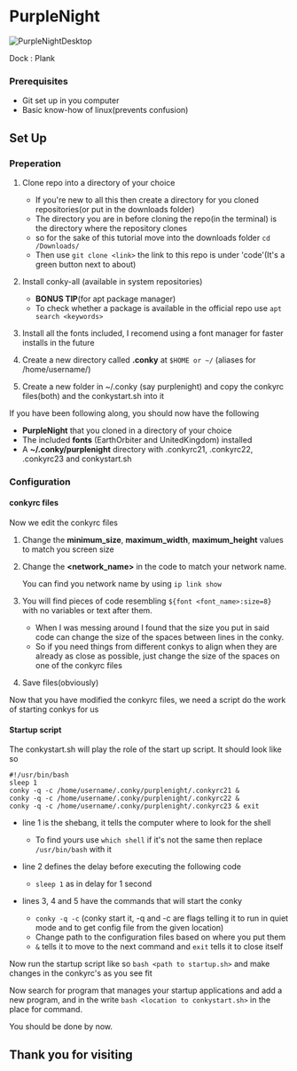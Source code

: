 # PurpleNight

![PurpleNightDesktop](https://user-images.githubusercontent.com/88662373/133921749-6410c698-f3fd-4d3e-b084-9250c7cedebb.png)

Dock : Plank

### **Prerequisites**

* Git set up in you computer
* Basic know-how of linux(prevents confusion)

## **Set Up**

### **Preperation**

1. Clone repo into a directory of your choice 
    * If you're new to all this then create a directory for you cloned repositories(or put in the downloads folder)
    * The directory you are in before cloning the repo(in the terminal) is the directory where the repository clones 
    * so for the sake of this tutorial move into the downloads folder `cd /Downloads/`
    * Then use `git clone <link>` the link to this repo is under 'code'(It's a green button next to about)

1. Install conky-all (available in system repositories)
   * **BONUS TIP**(for apt package manager)
   * To check whether a package is available in the official repo use `apt search <keywords>`

1. Install all the fonts included, I recomend using a font manager for faster installs in the future

1. Create a new directory called **.conky** at `$HOME or ~/` (aliases for /home/username/)

1. Create a new folder in ~/.conky (say purplenight) and copy the conkyrc files(both) and the conkystart.sh into it

If you have been following along, you should now have the following
* **PurpleNight** that you cloned in a directory of your choice
* The included **fonts** (EarthOrbiter and UnitedKingdom) installed 
* A **~/.conky/purplenight** directory with .conkyrc21, .conkyrc22, .conkyrc23 and conkystart.sh  

### **Configuration**

#### **conkyrc files**

Now we edit the conkyrc files
   1. Change the **minimum_size**, **maximum_width**, **maximum_height** values to match you screen size
   1. Change the **<network_name>** in the code to match your network name.
      
      You can find you network name by using `ip link show`
   
   1. You will find pieces of code resembling `${font <font_name>:size=8}` with no variables or text after them.
      - When I was messing around I found that the size you put in said code can change the size of the spaces between lines in the conky. 
      - So if you need things from different conkys to align when they are already as close as possible, just change the size of the spaces on one of the conkyrc files
   1. Save files(obviously)

Now that you have modified the conkyrc files, we need a script do the work of starting conkys for us
 
#### **Startup script**
  
The conkystart.sh will play the role of the start up script. It should look like so
  
```
#!/usr/bin/bash 
sleep 1 
conky -q -c /home/username/.conky/purplenight/.conkyrc21 & 
conky -q -c /home/username/.conky/purplenight/.conkyrc22 & 
conky -q -c /home/username/.conky/purplenight/.conkyrc23 & exit
```
* line 1 is the shebang, it tells the computer where to look for the shell
    * To find yours use `which shell` if it's not the same then replace `/usr/bin/bash` with it 

* line 2 defines the delay before executing the following code  
    * `sleep 1` as in delay for 1 second 
* lines 3, 4 and 5 have the commands that will start the conky
    * `conky -q -c` (conky start it, -q and -c are flags telling it to run in quiet mode and to get config file from the given location)
    * Change path to the configuration files based on where you put them
    * `&` tells it to move to the next command and `exit` tells it to close itself

Now run the startup script like so `bash <path to startup.sh>` and make changes in the conkyrc's as you see fit

Now search for program that manages your startup applications and add a new program, and in the write `bash <location to conkystart.sh>` in the place for command.

You should be done by now.

## Thank you for visiting
